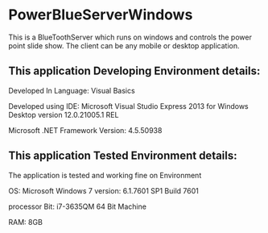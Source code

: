 # PowerBlueServerWindows
This is a BlueToothServer which runs on windows and controls the power point slide show. The client can be any mobile or desktop application.

This application Developing Environment details:
------------------------------------------------

Developed In Language: Visual Basics

Developed using IDE: Microsoft Visual Studio Express 2013 for Windows Desktop version 12.0.21005.1 REL

Microsoft .NET Framework Version: 4.5.50938



This application Tested Environment details:
------------------------------------------------
The application is tested and working fine on Environment

OS: Microsoft Windows 7 version: 6.1.7601 SP1 Build 7601

processor Bit: i7-3635QM 64 Bit Machine

RAM: 8GB
